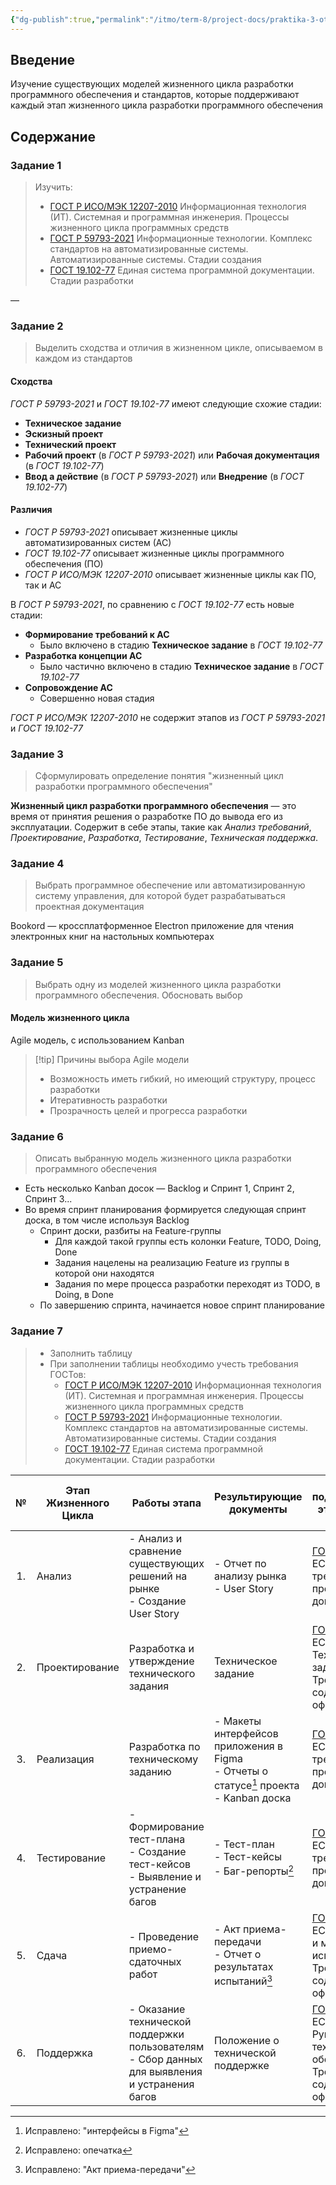 ```yaml
---
{"dg-publish":true,"permalink":"/itmo/term-8/project-docs/praktika-3-otchet/"}
---
```




## Введение

Изучение существующих моделей жизненного цикла разработки программного обеспечения и стандартов, которые поддерживают каждый этап жизненного цикла разработки программного обеспечения


## Содержание 

### Задание 1
> Изучить:
> - [ГОСТ Р ИСО/МЭК 12207-2010](https://files.stroyinf.ru/Data2/1/4293804/4293804988.pdf) Информационная технология (ИТ). Системная и программная инженерия. Процессы жизненного цикла программных средств
> - [ГОСТ Р 59793-2021](https://allgosts.ru/35/240/gost_r_59793-2021.pdf) Информационные технологии. Комплекс стандартов на автоматизированные системы. Автоматизированные системы. Стадии создания
> - [ГОСТ 19.102-77](https://www.swrit.ru/doc/espd/19.102-77.pdf) Единая система программной документации. Стадии разработки

―

### Задание 2
> Выделить сходства и отличия в жизненном цикле, описываемом в каждом из стандартов

#### Сходства

*ГОСТ Р 59793-2021* и *ГОСТ 19.102-77* имеют следующие схожие стадии:
- **Техническое задание**
- **Эскизный проект**
- **Технический проект**
- **Рабочий проект** (в *ГОСТ Р 59793-2021*) или **Рабочая документация** (в *ГОСТ 19.102-77*)
- **Ввод а действие** (в *ГОСТ Р 59793-2021*) или **Внедрение** (в *ГОСТ 19.102-77*)


<div style="page-break-after: always;"></div>


#### Различия


- *ГОСТ Р 59793-2021* описывает жизненные циклы автоматизированных систем (АС)
- *ГОСТ 19.102-77* описывает жизненные циклы программного обеспечения (ПО)
- *ГОСТ Р ИСО/МЭК 12207-2010* описывает жизненные циклы как ПО, так и АС



В *ГОСТ Р 59793-2021*, по сравнению с *ГОСТ 19.102-77* есть новые стадии:
- **Формирование требований к АС**
	- Было включено в стадию **Техническое задание** в *ГОСТ 19.102-77*
- **Разработка концепции АС**
	- Было частично включено в стадию **Техническое задание** в *ГОСТ 19.102-77*
- **Сопровождение АС**
	- Совершенно новая стадия


*ГОСТ Р ИСО/МЭК 12207-2010* не содержит этапов из *ГОСТ Р 59793-2021* и *ГОСТ 19.102-77*




### Задание 3
> Сформулировать определение понятия "жизненный цикл разработки программного обеспечения"

**Жизненный цикл разработки программного обеспечения** ― это время от принятия решения о разработке ПО до вывода его из эксплуатации. Содержит в себе этапы, такие как *Анализ требований*, *Проектирование*, *Разработка*, *Тестирование*, *Техническая поддержка*.



### Задание 4
> Выбрать программное обеспечение или автоматизированную систему управления, для которой будет разрабатываться проектная документация

Bookord ― кроссплатформенное Electron приложение для чтения электронных книг на настольных компьютерах


<div style="page-break-after: always;"></div>


### Задание 5
> Выбрать одну из моделей жизненного цикла разработки программного обеспечения. Обосновать выбор


#### Модель жизненного цикла

Agile модель, с использованием Kanban

> [!tip] Причины выбора Agile модели
> - Возможность иметь гибкий, но имеющий структуру, процесс разработки
> - Итеративность разработки
> - Прозрачность целей и прогресса разработки

### Задание 6
> Описать выбранную модель жизненного цикла разработки программного обеспечения


- Есть несколько Kanban досок ― Backlog и Спринт 1, Спринт 2, Спринт 3...
- Во время спринт планирования формируется следующая спринт доска, в том числе используя Backlog
	- Спринт доски, разбиты на Feature-группы
		- Для каждой такой группы есть колонки Feature, TODO, Doing, Done
		- Задания нацелены на реализацию Feature из группы в которой они находятся
		- Задания по мере процесса разработки переходят из TODO, в Doing, в Done
	- По завершению спринта, начинается новое спринт планирование

<div style="page-break-after: always;"></div>


### Задание 7
> - Заполнить таблицу
> - При заполнении таблицы необходимо учесть требования ГОСТов:
> 	- [ГОСТ Р ИСО/МЭК 12207-2010](https://files.stroyinf.ru/Data2/1/4293804/4293804988.pdf) Информационная технология (ИТ). Системная и программная инженерия. Процессы жизненного цикла программных средств
> 	- [ГОСТ Р 59793-2021](https://allgosts.ru/35/240/gost_r_59793-2021.pdf) Информационные технологии. Комплекс стандартов на автоматизированные системы. Автоматизированные системы. Стадии создания
> 	- [ГОСТ 19.102-77](https://www.swrit.ru/doc/espd/19.102-77.pdf) Единая система программной документации. Стадии разработки



|  №  | Этап Жизненного Цикла | Работы этапа                                                                                     | Результирующие документы                                                                    | Стандарты, поддерживающие этап и создание документов                                                                                               |
| :-: | --------------------- | ------------------------------------------------------------------------------------------------ | ------------------------------------------------------------------------------------------- | -------------------------------------------------------------------------------------------------------------------------------------------------- |
| 1.  | Анализ                | - Анализ и сравнение существующих решений на рынке<br>- Создание User Story                      | - Отчет по анализу рынка<br>- User Story                                                    | [ГОСТ 19.105-78](https://www.swrit.ru/doc/espd/19.105-78.pdf) ЕСПД. Общие требования к программным документам                                      |
| 2.  | Проектирование        | Разработка и утверждение технического задания                                                    | Техническое задание                                                                         | [ГОСТ 19.201-78](https://www.swrit.ru/doc/espd/19.201-78.pdf) ЕСПД. Техническое задание. Требования к содержанию и оформлению                      |
| 3.  | Реализация            | Разработка по техническому заданию                                                               | - Макеты интерфейсов приложения в Figma<br>- Отчеты о статусе[^1] проекта<br>- Kanban доска | [ГОСТ 19.105-78](https://www.swrit.ru/doc/espd/19.105-78.pdf) ЕСПД. Общие требования к программным документам                                      |
| 4.  | Тестирование          | - Формирование тест-плана<br>- Создание тест-кейсов<br>- Выявление и устранение багов            | - Тест-план<br>- Тест-кейсы<br>- Баг-репорты[^2]<br>                                        | [ГОСТ 19.105-78](https://www.swrit.ru/doc/espd/19.105-78.pdf) ЕСПД. Общие требования к программным документам                                      |
| 5.  | Сдача                 | - Проведение приемо-сдаточных работ                                                              | - Акт приема-передачи<br>- Отчет о результатах испытаний[^3]                                | [ГОСТ 19.301-79](https://www.swrit.ru/doc/espd/19.301-79.pdf) ЕСПД. Программа и методика испытаний. Требования к содержанию и оформлению           |
| 6.  | Поддержка             | - Оказание технической поддержки пользователям<br>- Сбор данных для выявления и устранения багов | Положение о технической поддержке                                                           | [ГОСТ 19.508-79](https://www.swrit.ru/doc/espd/19.508-79.pdf) ЕСПД. Руководство по техническому обслуживанию. Требования к содержанию и оформлению |



[^1]: Исправлено: "интерфейсы в Figma"
[^2]: Исправлено: опечатка
[^3]: Исправлено: "Акт приема-передачи"